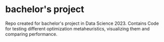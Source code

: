 # bachelor's project
Repo created for bachelor's project in Data Science 2023. 
Contains Code for testing different optimization metaheuristics, visualizing them and comparing performance.
